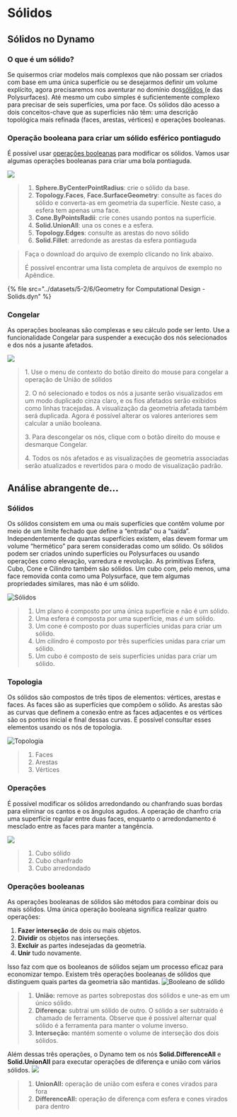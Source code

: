 # Sólidos

## Sólidos no Dynamo

### O que é um sólido?

Se quisermos criar modelos mais complexos que não possam ser criados com base em uma única superfície ou se desejarmos definir um volume explícito, agora precisaremos nos aventurar no domínio dos[sólidos ](5-6\_solids.md#solids) (e das Polysurfaces). Até mesmo um cubo simples é suficientemente complexo para precisar de seis superfícies, uma por face. Os sólidos dão acesso a dois conceitos-chave que as superfícies não têm: uma descrição topológica mais refinada (faces, arestas, vértices) e operações booleanas.

### Operação booleana para criar um sólido esférico pontiagudo

É possível usar [operações booleanas](5-6\_solids.md#boolean-operations) para modificar os sólidos. Vamos usar algumas operações booleanas para criar uma bola pontiaguda.

![](../images/5-2/6/solids-spikyball.jpg)

> 1. **Sphere.ByCenterPointRadius**: crie o sólido da base.
> 2. **Topology.Faces**, **Face.SurfaceGeometry**: consulte as faces do sólido e converta-as em geometria da superfície. Neste caso, a esfera tem apenas uma face.
> 3. **Cone.ByPointsRadii**: crie cones usando pontos na superfície.
> 4. **Solid.UnionAll**: una os cones e a esfera.
> 5. **Topology.Edges**: consulte as arestas do novo sólido
> 6. **Solid.Fillet**: arredonde as arestas da esfera pontiaguda

> Faça o download do arquivo de exemplo clicando no link abaixo.
>
> É possível encontrar uma lista completa de arquivos de exemplo no Apêndice.

{% file src="../datasets/5-2/6/Geometry for Computational Design - Solids.dyn" %}

### Congelar

As operações booleanas são complexas e seu cálculo pode ser lento. Use a funcionalidade Congelar para suspender a execução dos nós selecionados e dos nós a jusante afetados.

![](../images/5-2/6/solids-freezenode.jpg)

> 1\. Use o menu de contexto do botão direito do mouse para congelar a operação de União de sólidos
>
> 2\. O nó selecionado e todos os nós a jusante serão visualizados em um modo duplicado cinza claro, e os fios afetados serão exibidos como linhas tracejadas. A visualização da geometria afetada também será duplicada. Agora é possível alterar os valores anteriores sem calcular a união booleana.
>
> 3\. Para descongelar os nós, clique com o botão direito do mouse e desmarque Congelar.
>
> 4\. Todos os nós afetados e as visualizações de geometria associadas serão atualizados e revertidos para o modo de visualização padrão.

## Análise abrangente de...

### Sólidos

Os sólidos consistem em uma ou mais superfícies que contêm volume por meio de um limite fechado que define a “entrada” ou a “saída”. Independentemente de quantas superfícies existem, elas devem formar um volume “hermético” para serem consideradas como um sólido. Os sólidos podem ser criados unindo superfícies ou Polysurfaces ou usando operações como elevação, varredura e revolução. As primitivas Esfera, Cubo, Cone e Cilindro também são sólidos. Um cubo com, pelo menos, uma face removida conta como uma Polysurface, que tem algumas propriedades similares, mas não é um sólido.

![Sólidos](../images/5-2/6/Primitives.jpg)

> 1. Um plano é composto por uma única superfície e não é um sólido.
> 2. Uma esfera é composta por uma superfície, mas _é_ um sólido.
> 3. Um cone é composto por duas superfícies unidas para criar um sólido.
> 4. Um cilindro é composto por três superfícies unidas para criar um sólido.
> 5. Um cubo é composto de seis superfícies unidas para criar um sólido.

### Topologia

Os sólidos são compostos de três tipos de elementos: vértices, arestas e faces. As faces são as superfícies que compõem o sólido. As arestas são as curvas que definem a conexão entre as faces adjacentes e os vértices são os pontos inicial e final dessas curvas. É possível consultar esses elementos usando os nós de topologia.

![Topologia](../images/5-2/6/Solid-topology.jpg)

> 1. Faces
> 2. Arestas
> 3. Vértices

### Operações

É possível modificar os sólidos arredondando ou chanfrando suas bordas para eliminar os cantos e os ângulos agudos. A operação de chanfro cria uma superfície regular entre duas faces, enquanto o arredondamento é mesclado entre as faces para manter a tangência.

![](../images/5-2/6/SolidOperations.jpg)

> 1. Cubo sólido
> 2. Cubo chanfrado
> 3. Cubo arredondado

### Operações booleanas

As operações booleanas de sólidos são métodos para combinar dois ou mais sólidos. Uma única operação booleana significa realizar quatro operações:

1. **Fazer interseção** de dois ou mais objetos.
2. **Dividir** os objetos nas interseções.
3. **Excluir** as partes indesejadas da geometria.
4. **Unir** tudo novamente.

Isso faz com que os booleanos de sólidos sejam um processo eficaz para economizar tempo. Existem três operações booleanas de sólidos que distinguem quais partes da geometria são mantidas. ![Booleano de sólido](../images/5-2/6/SolidBooleans.jpg)

> 1. **União:** remove as partes sobrepostas dos sólidos e une-as em um único sólido.
> 2. **Diferença:** subtrai um sólido de outro. O sólido a ser subtraído é chamado de ferramenta. Observe que é possível alternar qual sólido é a ferramenta para manter o volume inverso.
> 3. **Interseção:** mantém somente o volume de interseção dos dois sólidos.

Além dessas três operações, o Dynamo tem os nós **Solid.DifferenceAll** e **Solid.UnionAll** para executar operações de diferença e união com vários sólidos. ![](../images/5-2/6/BooleanAll.jpg)

> 1. **UnionAll:** operação de união com esfera e cones virados para fora
> 2. **DifferenceAll:** operação de diferença com esfera e cones virados para dentro

##
